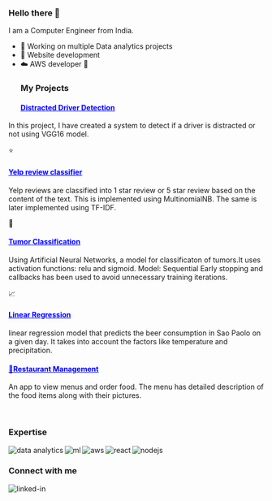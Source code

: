 ### Hello there 👋
I am a Computer Engineer from India.
- 🔭 Working on multiple Data analytics projects
- 🌱 Website development
- ☁️ AWS developer
🚗<h3>My Projects</h3>
<a href="https://github.com/janvi08/ANN"><h4 style="color:blue;"><u>Distracted Driver Detection</u></h4></a>
<p>In this project, I have created a system to detect if a driver is distracted or not using VGG16 model.</p>
⭐<a href="https://github.com/janvi08/Reviews-classification-NLP-"><h4 style="color:blue;"><u>Yelp review classifier</u></h4></a>
<p>Yelp reviews are classified into 1 star review or 5 star review based on the content of the text. This is implemented using MultinomialNB. The same is later implemented using TF-IDF.</p>
🔬<a href="https://github.com/janvi08/ANN"><h4 style="color:blue;"><u>Tumor Classification</u></h4></a>
<p>Using Artificial Neural Networks, a model for classificaton of tumors.It uses activation functions: relu and sigmoid. Model: Sequential Early stopping and callbacks has been used to avoid unnecessary training iterations.</p>
📈<a href="https://github.com/janvi08/Linear-Regression---beer-consumption/blob/master/beer_consumption.py"><h4 style="color:blue;"><u>Linear Regression</u></h4></a>
<p> linear regression model that predicts the beer consumption in Sao Paolo on a given day. It takes into account the factors like temperature and precipitation.</p>
<a href="https://github.com/janvi08/Restaurant-Menu-Ordering-system"><h4 style="color:blue;">🍕<u>Restaurant Management</u></h4></a>
<p>An app to view menus and order food. The menu has detailed description of the food items along with their pictures.</p>
<br>
<h3>Expertise</h3>
<p>
<img align="left" alt="data analytics" src="https://img.shields.io/badge/Data%20analytics-%23F2C811?style=for-the-badge&logo=powerbi&logoColor=black" />
<img align="left" alt="ml" src="https://img.shields.io/badge/Machine%20Learning-%23E2E2E2?style=for-the-badge&logo=tensorflow&logoColor=%23#FF6F00" />
<img align="left" alt="aws" src="https://img.shields.io/badge/Amazon%20AWS-%23232F3E?logo=amazon-aws&logoColor=white&style=for-the-badge" /> 
<img align="left" alt="react" src="https://img.shields.io/badge/react%20-%2320232a.svg?&style=for-the-badge&logo=react&logoColor=%2361DAFB" />
<img align="left" alt="nodejs" src="https://img.shields.io/badge/node.js%20-%2343853D.svg?&style=for-the-badge&logo=node.js&logoColor=white" /></p>
<br>
<h3> Connect with me </h4>
<a href="https://www.linkedin.com/in/janvi-phadtare-793431130/"><img align="left" alt="linked-in" src="https://img.shields.io/badge/linkedin-%230077B5.svg?&style=for-the-badge&logo=linkedin&logoColor=white" /></a>

